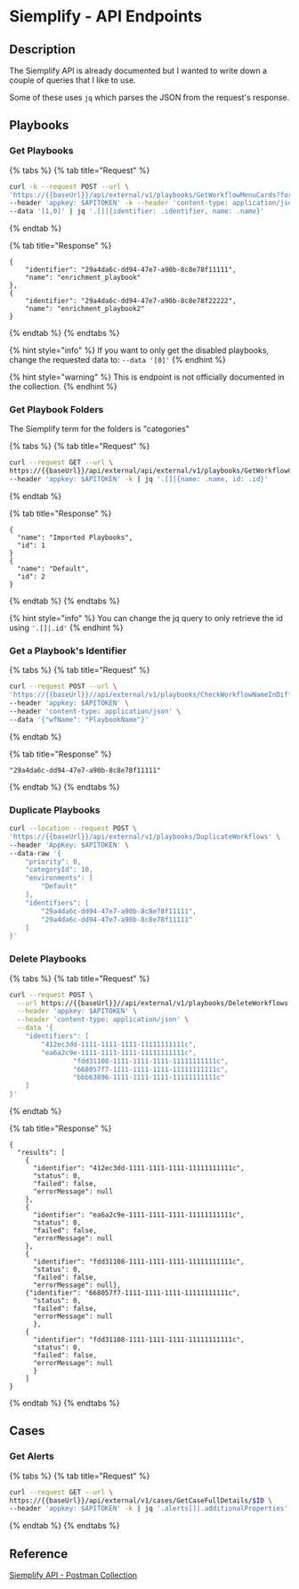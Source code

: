 # Siemplify - API Endpoints

## Description

The Siemplify API is already documented but I wanted to write down a couple of queries that I like to use.

Some of these uses `jq` which parses the JSON from the request's response.

## Playbooks

### Get Playbooks

{% tabs %}
{% tab title="Request" %}
```bash
curl -k --request POST --url \
'https://{{baseUrl}}/api/external/v1/playbooks/GetWorkflowMenuCards?format=camel' \
--header 'appkey: $APITOKEN' -k --header 'content-type: application/json' \
--data '[1,0]' | jq '.[]|{identifier: .identifier, name: .name}'
```
{% endtab %}

{% tab title="Response" %}
```
{
    "identifier": "29a4da6c-dd94-47e7-a90b-8c8e78f11111",
    "name": "enrichment_playbook"
},
{
    "identifier": "29a4da6c-dd94-47e7-a90b-8c8e78f22222",
    "name": "enrichment_playbook2"
}
```
{% endtab %}
{% endtabs %}

{% hint style="info" %}
If you want to only get the disabled playbooks, change the requested data to: `--data '[0]'`
{% endhint %}

{% hint style="warning" %}
This is endpoint is not officially documented in the collection.
{% endhint %}

### Get Playbook Folders

The Siemplify term for the folders is "categories"

{% tabs %}
{% tab title="Request" %}
```bash
curl --request GET --url \
https://{{baseUrl}}/api/external/api/external/v1/playbooks/GetWorkflowCategories \
--header 'appkey: $APITOKEN' -k | jq '.[]|{name: .name, id: .id}'
```
{% endtab %}

{% tab title="Response" %}
```
{
  "name": "Imported Playbooks",
  "id": 1
}
{
  "name": "Default",
  "id": 2
}
```
{% endtab %}
{% endtabs %}

{% hint style="info" %}
You can change the jq query to only retrieve the id using `'.[]|.id'`
{% endhint %}

### Get a Playbook's Identifier

{% tabs %}
{% tab title="Request" %}
```bash
curl --request POST --url \
'https://{{baseUrl}}//api/external/v1/playbooks/CheckWorkflowNameInDifferentEnvironments' \
--header 'appkey: $APITOKEN' \
--header 'content-type: application/json' \
--data '{"wfName": "PlaybookName"}'
```
{% endtab %}

{% tab title="Response" %}
```
"29a4da6c-dd94-47e7-a90b-8c8e78f11111"
```
{% endtab %}
{% endtabs %}

### Duplicate Playbooks

```bash
curl --location --request POST \
'https://{{baseUrl}}/api/external/v1/playbooks/DuplicateWorkflows' \
--header 'AppKey: $APITOKEN' \
--data-raw '{
    "priority": 0,
    "categoryId": 10,
    "environments": [
        "Default"
    ],
    "identifiers": [
        "29a4da6c-dd94-47e7-a90b-8c8e78f11111",
        "29a4da6c-dd94-47e7-a90b-8c8e78f11111"
    ]
}'
```

### Delete Playbooks

{% tabs %}
{% tab title="Request" %}
```bash
curl --request POST \
  --url https://{{baseUrl}}//api/external/v1/playbooks/DeleteWorkflows \
  --header 'appkey: $APITOKEN' \
  --header 'content-type: application/json' \
  --data '{
    "identifiers": [
        "412ec3dd-1111-1111-1111-11111111111c",
        "ea6a2c9e-1111-1111-1111-11111111111c",
				"fdd31108-1111-1111-1111-11111111111c",
				"668057f7-1111-1111-1111-11111111111c",
				"bbb63896-1111-1111-1111-11111111111c"
    ]
}'
```
{% endtab %}

{% tab title="Response" %}
```
{      
  "results": [
    {
      "identifier": "412ec3dd-1111-1111-1111-11111111111c",
      "status": 0,
      "failed": false,
      "errorMessage": null
    },
    {
      "identifier": "ea6a2c9e-1111-1111-1111-11111111111c",
      "status": 0,
      "failed": false,
      "errorMessage": null
    },
    {
      "identifier": "fdd31108-1111-1111-1111-11111111111c",
      "status": 0,
      "failed": false,
      "errorMessage": null},
    {"identifier": "668057f7-1111-1111-1111-11111111111c",
      "status": 0,
      "failed": false,
      "errorMessage": null
      },
    {
      "identifier": "fdd31108-1111-1111-1111-11111111111c",
      "status": 0,
      "failed": false,
      "errorMessage": null
      }
    ]
}
```
{% endtab %}
{% endtabs %}

## Cases

### Get Alerts

{% tabs %}
{% tab title="Request" %}
```bash
curl --request GET --url \
https://{{baseUrl}}/api/external/v1/cases/GetCaseFullDetails/$ID \
--header 'appkey: $APITOKEN' -k | jq '.alerts[]|.additionalProperties'
```
{% endtab %}
{% endtabs %}

## Reference

[Siemplify API - Postman Collection](https://api.siemplify.co/)

